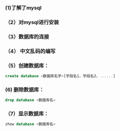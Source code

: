 ### (1)了解了mysql
 
### （2）对mysql进行安装

 ### （3）数据库的连接
 
 ### （4） 中文乱码的编写
 ### （5）创建数据库：
  
  ```sql
  create database <数据库名字>[字段名1，字段名2，......]
  ```
### (6) 删除数据库：
```sql
drop database <数据库名>
```
### （7）显示数据库：
```sql
show database <数据库名>
```
    
   
